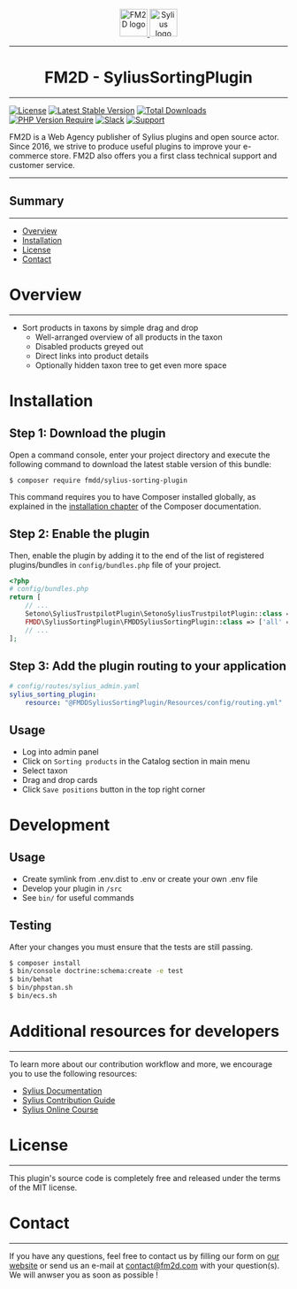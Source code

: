 <p align="center">
    <a href="https://fm2d.com/" target="_blank">
        <img height="50" width="auto" src="https://fm2d.com/fm2d-theme/images/logo.png" alt="FM2D logo" />
        <img height="50" width="auto" src="https://demo.sylius.com/assets/shop/img/logo.png" alt="Sylius logo" />
    </a>
</p>

---
<h1 align="center">FM2D - SyliusSortingPlugin</h1>

---
[![License](http://poser.pugx.org/fmdd/sylius-sorting-plugin/license)](https://packagist.org/packages/fmdd/sylius-sorting-plugin)
[![Latest Stable Version](http://poser.pugx.org/fmdd/sylius-sorting-plugin/v)](https://packagist.org/packages/fmdd/sylius-sorting-plugin)
[![Total Downloads](http://poser.pugx.org/fmdd/sylius-sorting-plugin/downloads)](https://packagist.org/packages/fmdd/sylius-sorting-plugin)
[![PHP Version Require](http://poser.pugx.org/fmdd/sylius-sorting-plugin/require/php)](https://packagist.org/packages/fmdd/sylius-sorting-plugin)
[![Slack](https://img.shields.io/badge/community%20chat-slack-FF1493.svg)](http://sylius-devs.slack.com)
[![Support](https://img.shields.io/badge/support-contact%20author-blue])](https://fm2d.com/contact)

FM2D is a Web Agency publisher of Sylius plugins and open source actor. Since 2016, we strive to produce useful plugins to improve your e-commerce store. FM2D also offers you a first class technical support and customer service.

---

## Summary

---

* [Overview](#overview)
* [Installation](#installation)
* [License](#license)
* [Contact](#contact)

# Overview

---

* Sort products in taxons by simple drag and drop
	* Well-arranged overview of all products in the taxon
	* Disabled products greyed out
	* Direct links into product details
	* Optionally hidden taxon tree to get even more space

# Installation

## Step 1: Download the plugin

Open a command console, enter your project directory and execute the following command to download the latest stable version of this bundle:

```shell
$ composer require fmdd/sylius-sorting-plugin
```

This command requires you to have Composer installed globally, as explained in the [installation chapter](https://getcomposer.org/doc/00-intro.md) of the Composer documentation.

## Step 2: Enable the plugin

Then, enable the plugin by adding it to the end of the list of registered plugins/bundles
in `config/bundles.php` file of your project.

```php
<?php
# config/bundles.php
return [
    // ...
    Setono\SyliusTrustpilotPlugin\SetonoSyliusTrustpilotPlugin::class => ['all' => true],
    FMDD\SyliusSortingPlugin\FMDDSyliusSortingPlugin::class => ['all' => true],
    // ...
];
```
## Step 3: Add the plugin routing to your application

```yaml
# config/routes/sylius_admin.yaml
sylius_sorting_plugin:
    resource: "@FMDDSyliusSortingPlugin/Resources/config/routing.yml"
```

## Usage

* Log into admin panel
* Click on `Sorting products` in the Catalog section in main menu
* Select taxon
* Drag and drop cards
* Click `Save positions` button in the top right corner

# Development

## Usage

- Create symlink from .env.dist to .env or create your own .env file
- Develop your plugin in `/src`
- See `bin/` for useful commands

## Testing

After your changes you must ensure that the tests are still passing.

```bash
$ composer install
$ bin/console doctrine:schema:create -e test
$ bin/behat
$ bin/phpstan.sh
$ bin/ecs.sh
```

# Additional resources for developers

---
To learn more about our contribution workflow and more, we encourage you to use the following resources:
* [Sylius Documentation](https://docs.sylius.com/en/latest/)
* [Sylius Contribution Guide](https://docs.sylius.com/en/latest/contributing/)
* [Sylius Online Course](https://sylius.com/online-course/)

# License

---

This plugin's source code is completely free and released under the terms of the MIT license.

# Contact

---

If you have any questions, feel free to contact us by filling our form on [our website](https://fm2d.com/contact/) or send us an e-mail at [contact@fm2d.com](mailto:contact@fm2d.com) with your question(s). We will anwser you as soon as possible !
